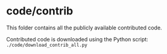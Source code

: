 code/contrib
============

This folder contains all the publicly available contributed code.

Contributed code is downloaded using the Python script: `./code/download_contrib_all.py`
